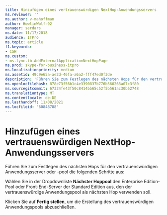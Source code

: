 ```yaml
---
title: Hinzufügen eines vertrauenswürdigen NextHop-Anwendungsservers
ms.reviewer: ''
ms.author: v-mahoffman
author: HowlinWolf-92
manager: serdars
ms.date: 11/17/2018
audience: ITPro
ms.topic: article
f1.keywords:
- CSH
ms.custom:
- ms.lync.tb.AddExternalApplicationNextHopPage
ms.prod: skype-for-business-itpro
ms.localizationpriority: medium
ms.assetid: 49c9e65a-ae2d-46fa-a6a2-fff47ed0f3de
description: 'Führen Sie zum Festlegen des nächsten Hops für den vertrauenswürdigen Anwendungsserver oder -pool die folgenden Schritte aus:'
ms.openlocfilehash: 878e73f56b1c4e3390837b776b360263a07c3f80
ms.sourcegitcommit: 67324fe43f50c8414bb65c52f5b561ac30b52748
ms.translationtype: MT
ms.contentlocale: de-DE
ms.lasthandoff: 11/08/2021
ms.locfileid: "60848788"
---
```

# <a name="add-nexthop-trusted-application-server"></a>Hinzufügen eines vertrauenswürdigen NextHop-Anwendungsservers
 
Führen Sie zum Festlegen des nächsten Hops für den vertrauenswürdigen Anwendungsserver oder -pool die folgenden Schritte aus:
  
Wählen Sie in der Dropdownliste **Nächster Hoppool** den Enterprise Edition-Pool oder Front-End-Server der Standard Edition aus, den der vertrauenswürdige Anwendungspool als nächsten Hop verwenden soll.
  
Klicken Sie auf **Fertig stellen**, um die Erstellung des vertrauenswürdigen Anwendungspools abzuschließen.
  

